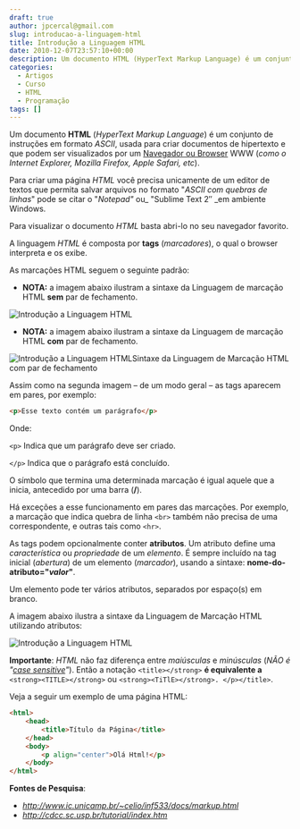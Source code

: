 ```yaml
---
draft: true
author: jpcercal@gmail.com
slug: introducao-a-linguagem-html
title: Introdução a Linguagem HTML
date: 2010-12-07T23:57:10+00:00
description: Um documento HTML (HyperText Markup Language) é um conjunto de instruções em formato ASCII, usada para criar documentos de hipertexto e que podem ser visualizados por um browser WWW (como o Internet Explorer, Mozilla Firefox, Apple Safari, etc).
categories:
  - Artigos
  - Curso
  - HTML
  - Programação
tags: []
---
```


Um documento **HTML** (_HyperText Markup Language_) é um conjunto de instruções em formato _ASCII_, usada para criar documentos de hipertexto e que podem ser visualizados por um [Navegador ou Browser](http://sistemas.cekurte.com/blog/navegadores-ou-browsers/ "Navegadores ou Browsers") WWW (_como o Internet Explorer, Mozilla Firefox, Apple Safari, etc_).

Para criar uma página _HTML_ você precisa unicamente de um editor de textos que permita salvar arquivos no formato "_ASCII com quebras de linhas_" pode se citar o "_Notepad"_ ou_ "Sublime Text 2″ _em ambiente Windows.

Para visualizar o documento _HTML_ basta abri-lo no seu navegador favorito.

A linguagem _HTML_ é composta por **tags** (_marcadores_), o qual o browser interpreta e os exibe.

As marcações HTML seguem o seguinte padrão:

* **NOTA:** a imagem abaixo ilustram a sintaxe da Linguagem de marcação HTML **sem** par de fechamento.

![Introdução a Linguagem HTML](http://sistemas.cekurte.com/wp-content/uploads/2010/12/html1.png "Sintaxe da Linguagem de Marcação HTML")

* **NOTA:** a imagem abaixo ilustram a sintaxe da Linguagem de marcação HTML **com** par de fechamento.

![Introdução a Linguagem HTML](http://sistemas.cekurte.com/wp-content/uploads/2010/12/html.png "Sintaxe da Linguagem de Marcação HTML")Sintaxe da Linguagem de Marcação HTML com par de fechamento

Assim como na segunda imagem – de um modo geral – as tags aparecem em pares, por exemplo:

```html
<p>Esse texto contém um parágrafo</p>
```

Onde:

`<p>` Indica que um parágrafo deve ser criado.

`</p>` Indica que o parágrafo está concluído.

O símbolo que termina uma determinada marcação é igual aquele que a inicia, antecedido por uma barra (**/**).

Há exceções a esse funcionamento em pares das marcações. Por exemplo, a marcação que indica quebra de linha `<br>` também não precisa de uma correspondente, e outras tais como `<hr>`.

As tags podem opcionalmente conter **atributos**. Um atributo define uma _característica_ ou _propriedade_ de um _elemento_. É sempre incluído na tag inicial (_abertura_) de um elemento (_marcador_), usando a sintaxe: **nome-do-atributo="_valor_"**.

Um elemento pode ter vários atributos, separados por espaço(s) em branco.

A imagem abaixo ilustra a sintaxe da Linguagem de Marcação HTML utilizando atributos:

![Introdução a Linguagem HTML](http://sistemas.cekurte.com/wp-content/uploads/2010/12/sintaxe-html.png "Sintaxe da Linguagem de Marcação HTML")

**Importante**: _HTML_ não faz diferença entre _maiúsculas_ e _minúsculas_ (_NÃO é "[case sensitive](http://sistemas.cekurte.com/blog/o-padrao-camelcase/ "O Padrão CamelCase")"_). Então a notação `<title></strong>` **é equivalente a** `<strong><TITLE></strong>` ou `<strong><TiTlE></strong>. </p></title>`.

Veja a seguir um exemplo de uma página HTML:

```html
<html>
    <head>
        <title>Título da Página</title>
    </head>
    <body>
        <p align="center">Olá Html!</p>
    </body>
</html>
```

**Fontes de Pesquisa**:

* _http://www.ic.unicamp.br/~celio/inf533/docs/markup.html_
* _http://cdcc.sc.usp.br/tutorial/index.htm_

